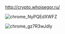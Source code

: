 http://crypto.whoisegor.ru/

![chrome_NyPQEdXWFZ](https://github.com/user-attachments/assets/205d34c2-9517-4122-be4c-7b304ac30cdb)

![chrome_gz7R3wJdly](https://github.com/user-attachments/assets/82494d14-885d-4901-8faf-bbec1851aeea)
